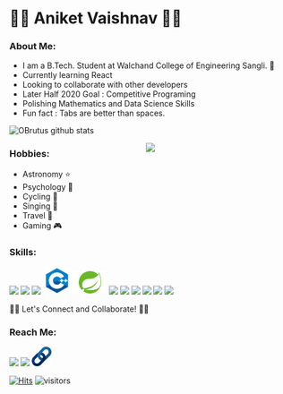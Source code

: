 # 👨‍💻 Aniket Vaishnav 👨‍💻

### About Me:
+ I am a B.Tech. Student at Walchand College of Engineering Sangli. 🏫
+ Currently learning React 
+ Looking to collaborate with other developers
+ Later Half 2020 Goal : Competitive Programing
+ Polishing Mathematics and Data Science Skills
+ Fun fact : Tabs are better than spaces.


![OBrutus github stats](https://github-readme-stats.vercel.app/api?username=OBrutus&bg_color=30,e96443,904e95&title_color=fff&text_color=fff)

<img align="right" src="https://media.giphy.com/media/NPXkCN2FutVO1Nt4P9/giphy-downsized.gif" width="260">

### Hobbies: 
  + Astronomy  ⭐
  + Psychology 🧠
  + Cycling    🚴
  + Singing    🎵
  + Travel     🧭
  + Gaming     🎮
  
### Skills:  
 <img src="https://www.flaticon.com/svg/static/icons/svg/226/226777.svg" width="45" name="Java">  <img src="https://image.flaticon.com/icons/svg/1822/1822899.svg" width="45" name="Python">  <img src="https://cdn.iconscout.com/icon/free/png-512/c-programming-569564.png" width="50" name="C"> <img src="cpp.png" width="50" name=cpp>  <img src="spring.png" width="60" name=spring>   <img src="bash.ico" width="45" name="bash"> <img src="javascript.ico" width="33" name="javascript">  <img src="https://images.tutorialedge.net/images/node.png" width="48" name="node">   <img src="https://d2eip9sf3oo6c2.cloudfront.net/tags/images/000/000/359/full/expressjslogo.png" width="48" name="Express"> <img src="https://cdn.worldvectorlogo.com/logos/mysql-7.svg" width="70" name="MySQL"> <img src="https://static.djangoproject.com /img/logos/django-logo-negative.png" width="90" name="DJango">  <img src="" width="90" name="Electron"> 
  
🤝🏻 Let's Connect and Collaborate! 🤝🏻

### Reach Me:
<a href="https://www.linkedin.com/in/aniket-vaishnav/"><img src="https://image.flaticon.com/icons/svg/174/174857.svg" width="35"></a>
<a href="https://github.com/OBrutus/"><img src="https://www.flaticon.com/svg/static/icons/svg/733/733609.svg" width="35"></a> 
<a href="url-coming-soon"> <img src="url.png" width="35"></a>


[![Hits](https://hits.seeyoufarm.com/api/count/incr/badge.svg?url=https%3A%2F%2Fgithub.com%2Fgjbae1212%2Fhit-counter)](https://hits.seeyoufarm.com)   ![visitors](https://visitor-badge.laobi.icu/badge?page_id=https://github.com/OBrutus/)

